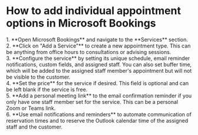  # **How to add individual appointment options in Microsoft Bookings** #
<div>
1.	 **Open Microsoft Bookings** and navigate to the **Services** section.
 <div></div>
2.  **Click on "Add a Service"** to create a new appointment type. This can be anything from office hours to consultations or advising sessions.
  <div></div>
3.  	**Configure the service** by setting its unique schedule, email reminder notifications, custom fields, and assigned staff. You can also set buffer time, which will be added to the assigned staff member's appointment but will not be visible to the customer. 
   <div></div>
4.	 **Set the price** for the service if desired. This field is optional and can be left blank if the service is free.
    <div></div>
5.	 **Add a personal meeting link** to the email confirmation reminder if you only have one staff member set for the service. This can be a personal Zoom or Teams link.
 <div></div>
6.	 **Use email notifications and reminders** to automate communication of reservation times and to reserve the Outlook calendar time of the assigned staff and the customer. 
</div>

```





